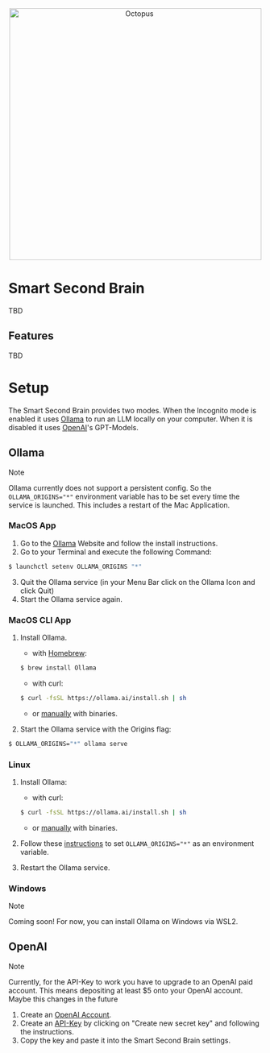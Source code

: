 <div align="center">

<img alt="Octopus" src="https://github.com/nicobrauchtgit/obsidian-Smart2Brain/assets/48623649/03cadd13-b3e5-4eae-bbec-13eff9a78f22" height="500px">

</div>

# Smart Second Brain
TBD

## Features
TBD

# Setup
The Smart Second Brain provides two modes. When the Incognito mode is enabled it uses [Ollama](https://github.com/ollama/ollama) to run an LLM locally on your computer. When it is disabled it uses [OpenAI](https://openai.com/)'s GPT-Models.

## Ollama

> [!Note]
> Ollama currently does not support a persistent config. So the `OLLAMA_ORIGINS="*"` environment variable has to be set every time the service is launched.
> This includes a restart of the Mac Application.

### MacOS App

1. Go to the [Ollama](https://ollama.ai/download/) Website and follow the install instructions.
2. Go to your Terminal and execute the following Command:

```zsh
$ launchctl setenv OLLAMA_ORIGINS "*"
```

3. Quit the Ollama service (in your Menu Bar click on the Ollama Icon and click Quit)
4. Start the Ollama service again.

### MacOS CLI App
1. Install Ollama.
    - with [Homebrew](https://brew.sh/):
    
    ```zsh
    $ brew install Ollama
    ```
    
    - with curl:
    
    ```zsh
    $ curl -fsSL https://ollama.ai/install.sh | sh
    ```
    
    - or [manually](https://github.com/ollama/ollama/blob/main/docs/linux.md) with binaries.

2. Start the Ollama service with the Origins flag:

```zsh
$ OLLAMA_ORIGINS="*" ollama serve
```

### Linux

1. Install Ollama:

    - with curl: 
    ```zsh
    $ curl -fsSL https://ollama.ai/install.sh | sh
    ```

   - or [manually](https://github.com/ollama/ollama/blob/main/docs/linux.md) with binaries.
     
2. Follow these [instructions](https://github.com/ollama/ollama/blob/main/docs/faq.md#setting-environment-variables-on-linux) to set `OLLAMA_ORIGINS="*"` as an environment variable. 

3. Restart the Ollama service.

### Windows

> [!Note]
> Coming soon! For now, you can install Ollama on Windows via WSL2.

## OpenAI

> [!Note]
> Currently, for the API-Key to work you have to upgrade to an OpenAI paid account. This means depositing at least $5 onto your OpenAI account. Maybe this changes in the future

1. Create an [OpenAI Account](https://platform.openai.com/login/).
2. Create an [API-Key](https://platform.openai.com/api-keys) by clicking on "Create new secret key" and following the instructions.
3. Copy the key and paste it into the Smart Second Brain settings.
